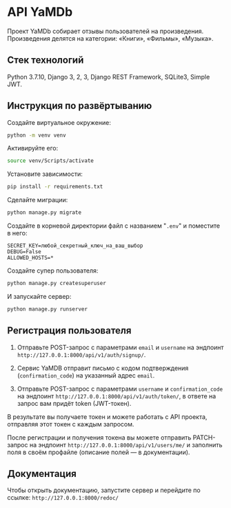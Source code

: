 # API YaMDb
Проект YaMDb собирает отзывы пользователей на произведения. Произведения делятся на категории: «Книги», «Фильмы», «Музыка».

## Стек технологий
Python 3.7.10, Django 3, 2, 3, Django REST Framework, SQLite3, Simple JWT.

## Инструкция по развёртыванию
Создайте виртуальное окружение:
```bash
python -m venv venv
```
Активируйте его:
```bash
source venv/Scripts/activate
```
Установите зависимости:
```bash
pip install -r requirements.txt
```
Сделайте миграции:
```bash
python manage.py migrate
```
Создайте в корневой директории файл с названием "```.env```" и поместите в него:
```
SECRET_KEY=любой_секретный_ключ_на_ваш_выбор
DEBUG=False
ALLOWED_HOSTS=*
```
Создайте супер пользователя:
```bash
python manage.py createsuperuser
```
И запускайте сервер:
```bash
python manage.py runserver
```

## Регистрация пользователя
1. Отправьте POST-запрос с параметрами ```email``` и ```username``` на эндпоинт
```http://127.0.0.1:8000/api/v1/auth/signup/```.

2. Сервис YaMDB отправит письмо с кодом подтверждения (```confirmation_code```) 
на указанный адрес ```email```.

3. Отправьте POST-запрос с параметрами ```username``` и ```confirmation_code``` 
на эндпоинт ```http://127.0.0.1:8000/api/v1/auth/token/```, в ответе на запрос 
вам придёт token (JWT-токен).

В результате вы получаете токен и можете работать с API проекта, отправляя этот 
токен с каждым запросом.

После регистрации и получения токена вы можете отправить PATCH-запрос на эндпоинт
```http://127.0.0.1:8000/api/v1/users/me/``` и заполнить поля в своём профайле 
(описание полей — в документации).

## Документация
Чтобы открыть документацию, запустите сервер и перейдите по ссылке:
```http://127.0.0.1:8000/redoc/```
